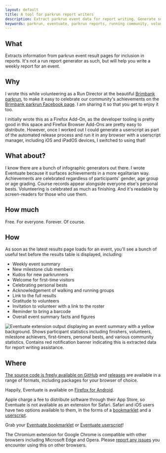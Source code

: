 ```yaml
---
layout: default
title: A tool for parkrun report writers
description: Extract parkrun event data for report writing. Generate summaries, milestone celebrations, volunteer acknowledgments, and community statistics automatically from parkrun results pages.
keywords: parkrun, eventuate, parkrun reports, running community, volunteer management, milestone celebrations, personal bests, parkrun statistics, running groups, parkrun extension, userscript, bookmarklet
---
```


## What

Extracts information from parkrun event result pages for inclusion in reports. It's not a run report generator as such, but will help you write a weekly report for an event.

## Why

I wrote this while volunteering as a Run Director at the beautiful [Brimbank parkrun][brimbank], to make it easy to celebrate our community's achievements on the [Brimbank parkrun Facebook page][facebook]. I am sharing it so that you get to enjoy it too.

I initially wrote this as a Firefox Add-On, as the developer tooling is pretty good in this space and Firefox Browser Add-Ons are pretty easy to distribute. However, once I worked out I could generate a userscript as part of the automated release process and run it in any browser with a userscript manager, including iOS and iPadOS devices, I switched to using that!

## What about?

I know there are a bunch of infographic generators out there. I wrote Eventuate because it surfaces achievements in a more egalitarian way. Achievements are celebrated regardless of participants' gender, age group or age grading. Course records appear alongside everyone else's personal bests. Volunteering is celebrated as much as finishing. And it's readable by screen-readers for those who use them. 

## How much

Free. For everyone. Forever. Of course.

## How

As soon as the latest results page loads for an event, you'll see a bunch of useful text before the results table is displayed, including:

- Weekly event summary
- New milestone club members
- Kudos for new parkrunners
- Welcome for first-time visitors
- Celebrating personal bests
- Acknowledgement of walking and running groups
- Link to the full results
- Gratitude to volunteers
- Invitation to volunteer with a link to the roster
- Reminder to bring a barcode
- Overall event summary facts and figures

![Eventuate extension output displaying an event summary with a yellow background. Shows participant statistics including finishers, volunteers, milestone achievers, first-timers,  personal bests, and various community statistics. Contains red notification banner indicating this is extracted data for report writing assistance.][eventuate-results-summary-image]

## Where

[The source code is freely available on GitHub][github] and [releases][releases] are available in a range of formats, including packages for your browser of choice.

Happily, Eventuate is available on [Firefox for Android][firefox-android].

Apple charge a fee to distribute software through their App Store, so Eventuate is not available as an extension for Safari. Safari and iOS users have two options available to them, in the forms of a [bookmarklet][bookmarklet-wiki] and a [userscript][userscript-wiki].

Grab your [Eventuate bookmarklet][bookmarklet] or [Eventuate userscript][userscript]!

The Chromium extension for Google Chrome is compatible with other browsers including Microsoft Edge and Opera. Please [report any issues][issues] you encounter using this on other browsers.

<!-- Links -->
[brimbank]: https://www.parkrun.com.au/brimbank/
[facebook]: https://www.facebook.com/brimbankparkrun
[github]: https://github.com/johnsyweb/eventuate
[releases]: https://github.com/johnsyweb/eventuate/releases/
[firefox-android]: https://www.mozilla.org/firefox/browsers/mobile/android/
[bookmarklet-wiki]: https://en.wikipedia.org/wiki/Bookmarklet
[userscript-wiki]: https://en.wikipedia.org/wiki/Userscript
[bookmarklet]: ./bookmarklet.html
[userscript]: ./eventuate.user.js
[issues]: https://github.com/johnsyweb/eventuate/issues/new?template=bug_report.md

<!-- Images -->
[eventuate-results-summary-image]: ./images/eventuate-results-summary.png
